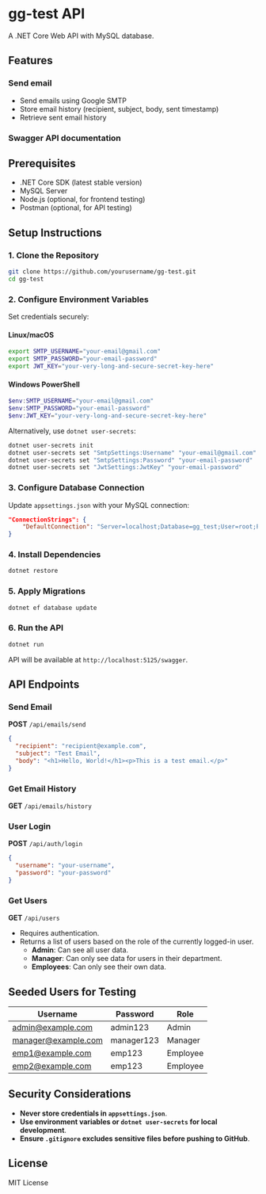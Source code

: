 # gg-test API

A .NET Core Web API with MySQL database.

## Features

### Send email
- Send emails using Google SMTP
- Store email history (recipient, subject, body, sent timestamp)
- Retrieve sent email history

### Swagger API documentation

## Prerequisites
- .NET Core SDK (latest stable version)
- MySQL Server
- Node.js (optional, for frontend testing)
- Postman (optional, for API testing)

## Setup Instructions

### 1. Clone the Repository
```sh
git clone https://github.com/yourusername/gg-test.git
cd gg-test
```

### 2. Configure Environment Variables
Set credentials securely:

#### Linux/macOS
```sh
export SMTP_USERNAME="your-email@gmail.com"
export SMTP_PASSWORD="your-email-password"
export JWT_KEY="your-very-long-and-secure-secret-key-here"
```

#### Windows PowerShell
```powershell
$env:SMTP_USERNAME="your-email@gmail.com"
$env:SMTP_PASSWORD="your-email-password"
$env:JWT_KEY="your-very-long-and-secure-secret-key-here"
```

Alternatively, use `dotnet user-secrets`:

```sh
dotnet user-secrets init
dotnet user-secrets set "SmtpSettings:Username" "your-email@gmail.com"
dotnet user-secrets set "SmtpSettings:Password" "your-email-password"
dotnet user-secrets set "JwtSettings:JwtKey" "your-email-password"
```

### 3. Configure Database Connection
Update `appsettings.json` with your MySQL connection:

```json
"ConnectionStrings": {
    "DefaultConnection": "Server=localhost;Database=gg_test;User=root;Password=yourpassword;"
}
```

### 4. Install Dependencies
```sh
dotnet restore
```

### 5. Apply Migrations
```sh
dotnet ef database update
```

### 6. Run the API
```sh
dotnet run
```

API will be available at `http://localhost:5125/swagger`.

## API Endpoints

### Send Email
**POST** `/api/emails/send`
```json
{
  "recipient": "recipient@example.com",
  "subject": "Test Email",
  "body": "<h1>Hello, World!</h1><p>This is a test email.</p>"
}
```

### Get Email History
**GET** `/api/emails/history`

### User Login
**POST** `/api/auth/login`
```json
{
  "username": "your-username",
  "password": "your-password"
}
```

### Get Users
**GET** `/api/users`
- Requires authentication.
- Returns a list of users based on the role of the currently logged-in user.
  - **Admin**: Can see all user data.
  - **Manager**: Can only see data for users in their department.
  - **Employees**: Can only see their own data.

## Seeded Users for Testing

| Username           | Password     | Role     |
|--------------------|--------------|----------|
| admin@example.com  | admin123     | Admin    |
| manager@example.com| manager123   | Manager  |
| emp1@example.com   | emp123       | Employee |
| emp2@example.com   | emp123       | Employee |

## Security Considerations
- **Never store credentials in `appsettings.json`**.
- **Use environment variables or `dotnet user-secrets` for local development**.
- **Ensure `.gitignore` excludes sensitive files before pushing to GitHub**.

## License
MIT License

